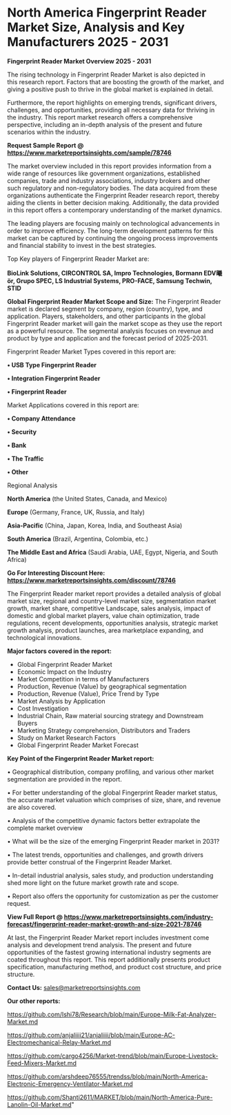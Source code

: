 # North America Fingerprint Reader Market Size, Analysis and Key Manufacturers 2025 - 2031

<Strong> Fingerprint Reader Market Overview 2025 - 2031</strong>

The rising technology in Fingerprint Reader Market is also depicted in this research report. Factors that are boosting the growth of the market, and giving a positive push to thrive in the global market is explained in detail.

Furthermore, the report highlights on emerging trends, significant drivers, challenges, and opportunities, providing all necessary data for thriving in the industry. This report market research offers a comprehensive perspective, including an in-depth analysis of the present and future scenarios within the industry.

<strong>Request Sample Report @ <a href=https://www.marketreportsinsights.com/sample/78746>https://www.marketreportsinsights.com/sample/78746</a></strong>

The market overview included in this report provides information from a wide range of resources like government organizations, established companies, trade and industry associations, industry brokers and other such regulatory and non-regulatory bodies. The data acquired from these organizations authenticate the Fingerprint Reader research report, thereby aiding the clients in better decision making. Additionally, the data provided in this report offers a contemporary understanding of the market dynamics.

The leading players are focusing mainly on technological advancements in order to improve efficiency. The long-term development patterns for this market can be captured by continuing the ongoing process improvements and financial stability to invest in the best strategies.

Top Key players of Fingerprint Reader Market are:

<strong>BioLink Solutions, CIRCONTROL SA, Impro Technologies, Bormann EDV曦ör, Grupo SPEC, LS Industrial Systems, PRO-FACE, Samsung Techwin, STID</strong>

<strong><b>Global Fingerprint Reader Market Scope and Size:</b></strong>
The Fingerprint Reader market is declared segment by company, region (country), type, and application. Players, stakeholders, and other participants in the global Fingerprint Reader market will gain the market scope as they use the report as a powerful resource. The segmental analysis focuses on revenue and product by type and application and the forecast period of 2025-2031.

Fingerprint Reader Market Types covered in this report are:

<strong>• USB Type Fingerprint Reader

• Integration Fingerprint Reader

• Fingerprint Reader</strong>

Market Applications covered in this report are:

<strong>• Company Attendance

• Security

• Bank

• The Traffic

• Other</strong> 

Regional Analysis

<strong>North America</strong> (the United States, Canada, and Mexico)

<strong>Europe</strong> (Germany, France, UK, Russia, and Italy)

<strong>Asia-Pacific</strong> (China, Japan, Korea, India, and Southeast Asia)

<strong>South America</strong> (Brazil, Argentina, Colombia, etc.)

<strong>The Middle East and Africa</strong> (Saudi Arabia, UAE, Egypt, Nigeria, and South Africa)

<strong>Go For Interesting Discount Here: <a href=https://www.marketreportsinsights.com/discount/78746>https://www.marketreportsinsights.com/discount/78746</a></strong>

The Fingerprint Reader market report provides a detailed analysis of global market size, regional and country-level market size, segmentation market growth, market share, competitive Landscape, sales analysis, impact of domestic and global market players, value chain optimization, trade regulations, recent developments, opportunities analysis, strategic market growth analysis, product launches, area marketplace expanding, and technological innovations.

<strong><b>Major factors covered in the report:</b></strong>
<ul>
  <li>Global Fingerprint Reader Market </li>
  <li>Economic Impact on the Industry</li>
  <li>Market Competition in terms of Manufacturers</li>
  <li>Production, Revenue (Value) by geographical segmentation</li>
  <li>Production, Revenue (Value), Price Trend by Type</li>
  <li>Market Analysis by Application</li>
  <li>Cost Investigation</li>
  <li>Industrial Chain, Raw material sourcing strategy and Downstream Buyers</li>
  <li>Marketing Strategy comprehension, Distributors and Traders</li>
  <li>Study on Market Research Factors</li>
  <li>Global Fingerprint Reader Market Forecast</li>
</ul>

<strong><b>Key Point of the Fingerprint Reader Market report:</b></strong>

• Geographical distribution, company profiling, and various other market segmentation are provided in the report.

• For better understanding of the global Fingerprint Reader market status, the accurate market valuation which comprises of size, share, and revenue are also covered.

• Analysis of the competitive dynamic factors better extrapolate the complete market overview

• What will be the size of the emerging Fingerprint Reader market in 2031?

• The latest trends, opportunities and challenges, and growth drivers provide better construal of the Fingerprint Reader Market.

• In-detail industrial analysis, sales study, and production understanding shed more light on the future market growth rate and scope.

• Report also offers the opportunity for customization as per the customer request.

<strong><b>View Full Report @ <a href=https://www.marketreportsinsights.com/industry-forecast/fingerprint-reader-market-growth-and-size-2021-78746>https://www.marketreportsinsights.com/industry-forecast/fingerprint-reader-market-growth-and-size-2021-78746</a></b></strong>


At last, the Fingerprint Reader Market report includes investment come analysis and development trend analysis. The present and future opportunities of the fastest growing international industry segments are coated throughout this report. This report additionally presents product specification, manufacturing method, and product cost structure, and price structure.

<strong>Contact Us:</strong>
sales@marketreportsinsights.com

<strong>Our other reports:</strong>

<a href=https://github.com/Ishi78/Research/blob/main/Europe-Milk-Fat-Analyzer-Market.md>https://github.com/Ishi78/Research/blob/main/Europe-Milk-Fat-Analyzer-Market.md</a>

<a href=https://github.com/anjaliiii21/anjaliiii/blob/main/Europe-AC-Electromechanical-Relay-Market.md>https://github.com/anjaliiii21/anjaliiii/blob/main/Europe-AC-Electromechanical-Relay-Market.md</a>

<a href=https://github.com/cargo4256/Market-trend/blob/main/Europe-Livestock-Feed-Mixers-Market.md>https://github.com/cargo4256/Market-trend/blob/main/Europe-Livestock-Feed-Mixers-Market.md</a>

<a href=https://github.com/arshdeep76555/trendss/blob/main/North-America-Electronic-Emergency-Ventilator-Market.md>https://github.com/arshdeep76555/trendss/blob/main/North-America-Electronic-Emergency-Ventilator-Market.md</a>

<a href=https://github.com/Shanti2611/MARKET/blob/main/North-America-Pure-Lanolin-Oil-Market.md>https://github.com/Shanti2611/MARKET/blob/main/North-America-Pure-Lanolin-Oil-Market.md</a>"
